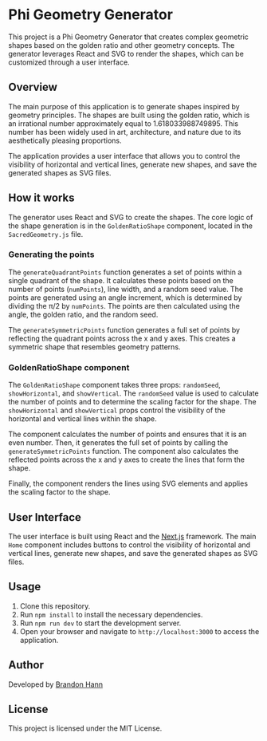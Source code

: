 # Phi Geometry Generator

This project is a Phi Geometry Generator that creates complex geometric shapes based on the golden ratio and other geometry concepts. The generator leverages React and SVG to render the shapes, which can be customized through a user interface.

## Overview

The main purpose of this application is to generate shapes inspired by geometry principles. The shapes are built using the golden ratio, which is an irrational number approximately equal to 1.618033988749895. This number has been widely used in art, architecture, and nature due to its aesthetically pleasing proportions.

The application provides a user interface that allows you to control the visibility of horizontal and vertical lines, generate new shapes, and save the generated shapes as SVG files.

## How it works

The generator uses React and SVG to create the shapes. The core logic of the shape generation is in the `GoldenRatioShape` component, located in the `SacredGeometry.js` file.

### Generating the points

The `generateQuadrantPoints` function generates a set of points within a single quadrant of the shape. It calculates these points based on the number of points (`numPoints`), line width, and a random seed value. The points are generated using an angle increment, which is determined by dividing the π/2 by `numPoints`. The points are then calculated using the angle, the golden ratio, and the random seed.

The `generateSymmetricPoints` function generates a full set of points by reflecting the quadrant points across the x and y axes. This creates a symmetric shape that resembles geometry patterns.

### GoldenRatioShape component

The `GoldenRatioShape` component takes three props: `randomSeed`, `showHorizontal`, and `showVertical`. The `randomSeed` value is used to calculate the number of points and to determine the scaling factor for the shape. The `showHorizontal` and `showVertical` props control the visibility of the horizontal and vertical lines within the shape.

The component calculates the number of points and ensures that it is an even number. Then, it generates the full set of points by calling the `generateSymmetricPoints` function. The component also calculates the reflected points across the x and y axes to create the lines that form the shape.

Finally, the component renders the lines using SVG elements and applies the scaling factor to the shape.

## User Interface

The user interface is built using React and the [Next.js](https://nextjs.org/) framework. The main `Home` component includes buttons to control the visibility of horizontal and vertical lines, generate new shapes, and save the generated shapes as SVG files.

## Usage

1. Clone this repository.
2. Run `npm install` to install the necessary dependencies.
3. Run `npm run dev` to start the development server.
4. Open your browser and navigate to `http://localhost:3000` to access the application.

## Author

Developed by [Brandon Hann](https://github.com/brandonhann)

## License

This project is licensed under the MIT License.
